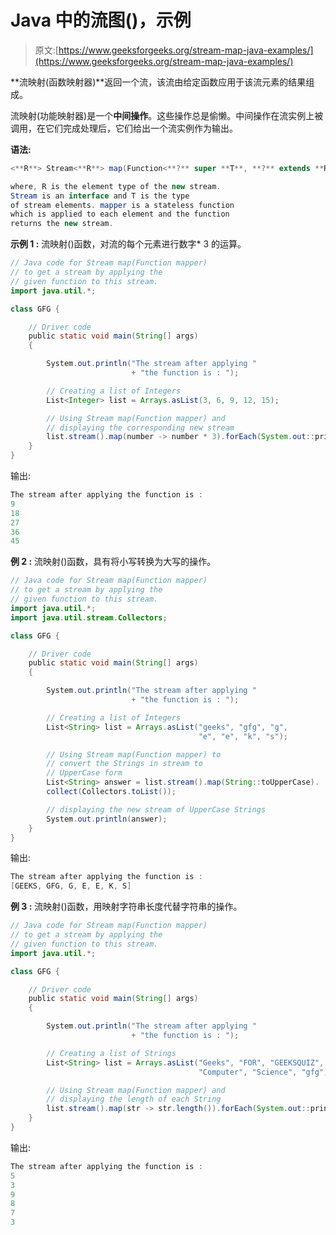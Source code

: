 # Java 中的流图()，示例

> 原文:[https://www.geeksforgeeks.org/stream-map-java-examples/](https://www.geeksforgeeks.org/stream-map-java-examples/)

**流映射(函数映射器)**返回一个流，该流由给定函数应用于该流元素的结果组成。

流映射(功能映射器)是一个**中间操作**。这些操作总是偷懒。中间操作在流实例上被调用，在它们完成处理后，它们给出一个流实例作为输出。

**语法:**

```java
<**R**> Stream<**R**> map(Function<**?** super **T**, **?** extends **R**> mapper)

where, R is the element type of the new stream.
Stream is an interface and T is the type 
of stream elements. mapper is a stateless function 
which is applied to each element and the function
returns the new stream.

```

**示例 1 :** 流映射()函数，对流的每个元素进行数字* 3 的运算。

```java
// Java code for Stream map(Function mapper)
// to get a stream by applying the
// given function to this stream.
import java.util.*;

class GFG {

    // Driver code
    public static void main(String[] args)
    {

        System.out.println("The stream after applying "
                           + "the function is : ");

        // Creating a list of Integers
        List<Integer> list = Arrays.asList(3, 6, 9, 12, 15);

        // Using Stream map(Function mapper) and
        // displaying the corresponding new stream
        list.stream().map(number -> number * 3).forEach(System.out::println);
    }
}
```

输出:

```java
The stream after applying the function is : 
9
18
27
36
45

```

**例 2 :** 流映射()函数，具有将小写转换为大写的操作。

```java
// Java code for Stream map(Function mapper)
// to get a stream by applying the
// given function to this stream.
import java.util.*;
import java.util.stream.Collectors;

class GFG {

    // Driver code
    public static void main(String[] args)
    {

        System.out.println("The stream after applying "
                           + "the function is : ");

        // Creating a list of Integers
        List<String> list = Arrays.asList("geeks", "gfg", "g",
                                          "e", "e", "k", "s");

        // Using Stream map(Function mapper) to
        // convert the Strings in stream to
        // UpperCase form
        List<String> answer = list.stream().map(String::toUpperCase).
        collect(Collectors.toList());

        // displaying the new stream of UpperCase Strings
        System.out.println(answer);
    }
}
```

输出:

```java
The stream after applying the function is : 
[GEEKS, GFG, G, E, E, K, S]

```

**例 3 :** 流映射()函数，用映射字符串长度代替字符串的操作。

```java
// Java code for Stream map(Function mapper)
// to get a stream by applying the
// given function to this stream.
import java.util.*;

class GFG {

    // Driver code
    public static void main(String[] args)
    {

        System.out.println("The stream after applying "
                           + "the function is : ");

        // Creating a list of Strings
        List<String> list = Arrays.asList("Geeks", "FOR", "GEEKSQUIZ",
                                          "Computer", "Science", "gfg");

        // Using Stream map(Function mapper) and
        // displaying the length of each String
        list.stream().map(str -> str.length()).forEach(System.out::println);
    }
}
```

输出:

```java
The stream after applying the function is : 
5
3
9
8
7
3

```